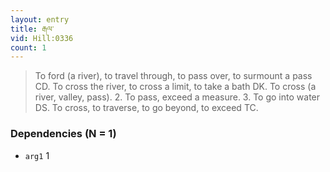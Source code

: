 ```yaml
---
layout: entry
title: རྒལ་
vid: Hill:0336
count: 1
---
```

> To ford (a river), to travel through, to pass over, to surmount a pass CD\. To cross the river, to cross a limit, to take a bath DK\. To cross (a river, valley, pass)\. 2\. To pass, exceed a measure\. 3\. To go into water DS\. To cross, to traverse, to go beyond, to exceed TC\.


### Dependencies (N = 1)
* `arg1` 1
